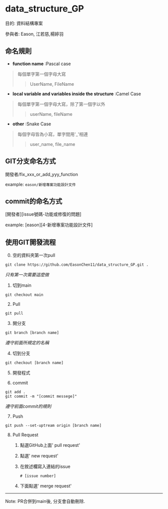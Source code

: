 # data_structure_GP
目的: 資料結構專案

參與者: Eason, 江若慈,楊婷羽

## 命名規則
* **function name** :Pascal case
>每個單字第一個字母大寫
>>UserName, FileName
* **local variable and variables inside the structure** :Camel Case
>每個單字第一個字母大寫，除了第一個字以外
>>userName, fileName
* **other** :Snake Case
>每個字母皆為小寫，單字間用'_'相連
>>user_name, file_name

## GIT分支命名方式

開發者/fix_xxx_or_add_yyy_function

example:
`eason/新增專案功能設計文件`

## commit的命名方式

[開發者][issue號碼-功能或修復的問題]

example:
[eason][4-新增專案功能設計文件]


## 使用GIT開發流程

0. 空的資料夾第一次pull
```
git clone https://github.com/EasonChen11/data_structure_GP.git .
```
*只有第一次需要這麼做*

1. 切到main
```
git checkout main
```

2. Pull
```
git pull
```

3. 開分支
```
git branch [branch name]
```
*遵守前面所規定的名稱*

4. 切到分支
```
git checkout [branch name]
```

5. 開發程式

6. commit
```
git add .
git commit -m "[commit messege]"
```
*遵守前面commit的規則*

7. Push
```
git push --set-uptream origin [branch name]
```

8. Pull Request
    1. 點選GitHub上面' pull request'
    2. 點選' new request'
    3. 在敘述欄寫入連結的issue

       ```# [issue number]```
       
    4. 下面點選' merge request'

---
Note:
PR合併到main後, 分支會自動刪除.

